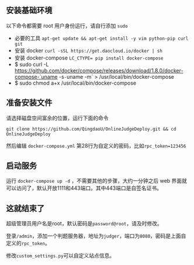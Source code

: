 ## 安装基础环境

以下命令都需要 root 用户身份运行，请自行添加 `sudo`

 - 必要的工具 `apt-get update && apt-get install -y vim python-pip curl git`
 - 安装 docker `curl -sSL https://get.daocloud.io/docker | sh`
 - 安装 docker-compose `LC_CTYPE= pip install docker-compose`
 - $ sudo curl -L https://github.com/docker/compose/releases/download/1.8.0/docker-compose-`uname -s`-`uname -m` > /usr/local/bin/docker-compose
- $ sudo chmod a+x /usr/local/bin/docker-compose

## 准备安装文件

请选择磁盘空间富余的位置，运行下面的命令

`git clone https://github.com/QingdaoU/OnlineJudgeDeploy.git && cd OnlineJudgeDeploy`

然后编辑 `docker-compose.yml` 第28行为自定义的密码，比如`rpc_token=123456`

## 启动服务

运行 `docker-compose up -d` ，不需要其他的步骤，大约一分钟之后 web 界面就可以访问了，默认开放1111和443端口。其中443端口是自签名证书。

## 这就结束了

超级管理员用户名是root，默认密码是`password@root`，请及时修改。

登录`/admin`，添加一个判题服务器，地址为`judger`，端口为`8080`，密码是上面自定义的`rpc_token`。

修改`custom_settings.py`可以自定义站点信息。
